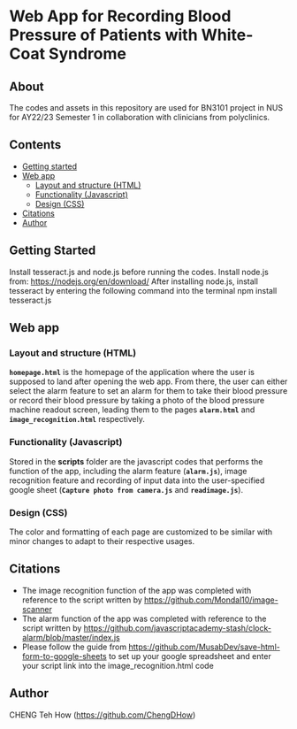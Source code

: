 # Web App for Recording Blood Pressure of Patients with White-Coat Syndrome

## About
The codes and assets in this repository are used for BN3101 project in NUS for AY22/23 Semester 1 in collaboration with clinicians from polyclinics.

## Contents
- [Getting started](https://github.com/ChengDHow/Web-App-for-Recording-Blood-Pressure-of-Patients-with-White-Coat-Syndrome#getting-started)
- [Web app](https://github.com/ChengDHow/Web-App-for-Recording-Blood-Pressure-of-Patients-with-White-Coat-Syndrome#web-app)
  - [Layout and structure (HTML)](https://github.com/ChengDHow/Web-App-for-Recording-Blood-Pressure-of-Patients-with-White-Coat-Syndrome#layout-and-structure-html)
  - [Functionality (Javascript)](https://github.com/ChengDHow/Web-App-for-Recording-Blood-Pressure-of-Patients-with-White-Coat-Syndrome#functionality-javascript)
  - [Design (CSS)](https://github.com/ChengDHow/Web-App-for-Recording-Blood-Pressure-of-Patients-with-White-Coat-Syndrome#design-css)
- [Citations](https://github.com/ChengDHow/Web-App-for-Recording-Blood-Pressure-of-Patients-with-White-Coat-Syndrome#citations)
- [Author](https://github.com/ChengDHow/Web-App-for-Recording-Blood-Pressure-of-Patients-with-White-Coat-Syndrome#author)

## Getting Started
Install tesseract.js and node.js before running the codes.
Install node.js from: https://nodejs.org/en/download/
After installing node.js, install tesseract by entering the following command into the terminal
  npm install tesseract.js

## Web app

### Layout and structure (HTML)
**`homepage.html`** is the homepage of the application where the user is supposed to land after opening the web app. From there, the user can either select the alarm feature to set an alarm for them to take their blood pressure or record their blood pressure by taking a photo of the blood pressure machine readout screen, leading them to the pages **`alarm.html`** and **`image_recognition.html`** respectively.

### Functionality (Javascript)
Stored in the **scripts** folder are the javascript codes that performs the function of the app, including the alarm feature (**`alarm.js`**), image recognition feature and recording of input data into the user-specified google sheet (**`Capture photo from camera.js`** and **`readimage.js`**).

### Design (CSS)
The color and formatting of each page are customized to be similar with minor changes to adapt to their respective usages. 

## Citations
- The image recognition function of the app was completed with reference to the script written by https://github.com/Mondal10/image-scanner
- The alarm function of the app was completed with reference to the script written by https://github.com/javascriptacademy-stash/clock-alarm/blob/master/index.js
- Please follow the guide from https://github.com/MusabDev/save-html-form-to-google-sheets to set up your google spreadsheet and enter your script link into the image_recognition.html code

## Author
CHENG Teh How (https://github.com/ChengDHow)
